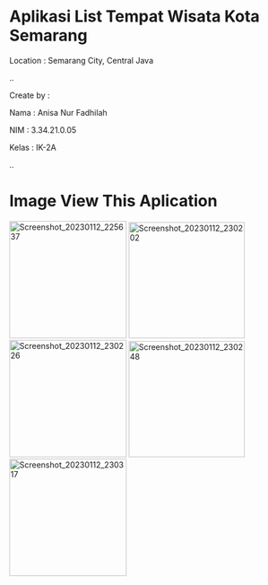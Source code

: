 # Aplikasi List Tempat Wisata Kota Semarang

Location : Semarang City, Central Java

..


Create by :

Nama    : Anisa Nur Fadhilah

NIM     : 3.34.21.0.05

Kelas  : IK-2A

..


# Image View This Aplication

<img width="209" alt="Screenshot_20230112_225637" src="https://user-images.githubusercontent.com/116789509/212121826-10dad4ca-5d81-4eb7-9b5d-070a5c9e89c0.png"> <img width="207" alt="Screenshot_20230112_230202" src="https://user-images.githubusercontent.com/116789509/212121849-10b92556-9317-48bd-9cb1-0474c2c2b314.png">
<img width="209" alt="Screenshot_20230112_230226" src="https://user-images.githubusercontent.com/116789509/212121872-1e461077-f481-48a6-b3d1-cd6b5766469e.png"> <img width="207" alt="Screenshot_20230112_230248" src="https://user-images.githubusercontent.com/116789509/212121888-3dac04d2-5667-456f-912e-37da38de0201.png">
<img width="209" alt="Screenshot_20230112_230317" src="https://user-images.githubusercontent.com/116789509/212121908-3d57667e-ecb0-40ab-9b5d-fa333faf1b0a.png">
